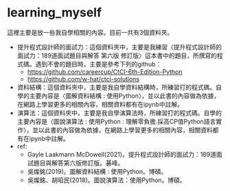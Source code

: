 # learning_myself
這裡主要是放一些我自學相關的內容。目前一共有3個資料夾。
* 提升程式設計師的面試力：這個資料夾中，主要是我練習〈提升程式設計師的面試力：189道面試題目與解答 第六版 修訂版〉這本書中的題目，所撰寫的程式碼。遇到不會的題目時，主要是參考下列的github：
  *  https://github.com/careercup/CtCI-6th-Edition-Python
  *  https://github.com/w-hat/ctci-solutions
* 資料結構：這個資料夾中，主要是我自學資料結構時，所練習打的程式碼。自學的主要內容是〈圖解資料結構 : 使用Python〉，並以此書的內容做為依據，在網路上學習更多的相關內容，相關資料都有在ipynb中註解。
* 演算法：這個資料夾中，主要是我自學演算法時，所練習打的程式碼。自學的主要內容是〈圖說演算法 : 使用Python : 理解零負擔.採高CP值Python語言實作〉，並以此書的內容做為依據，在網路上學習更多的相關內容，相關資料都有在ipynb中註解。
* ref:
  * Gayle Laakmann McDowell(2021)。提升程式設計師的面試力：189道面試題目與解答第六版修訂版。碁峰。
  * 吳燦銘(2019)。圖解資料結構 : 使用Python。博碩。
  * 吳燦銘、胡昭民(2018)。圖說演算法：使用Python。博碩。
